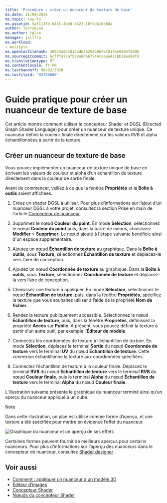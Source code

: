 ```yaml
---
title: 'Procédure : créer un nuanceur de texture de base'
ms.date: 11/04/2016
ms.topic: how-to
ms.assetid: 5af113fb-6415-4be0-8b23-10fddb10e80a
author: TerryGLee
ms.author: tglee
manager: jillfra
ms.workload:
- multiple
ms.openlocfilehash: 30925a9b1814bd636258696fef817be9903f8006
ms.sourcegitcommit: 6cfffa72af599a9d667249caaaa411bb28ea69fd
ms.translationtype: MT
ms.contentlocale: fr-FR
ms.lasthandoff: 09/02/2020
ms.locfileid: "85769086"
---
```

# <a name="how-to-create-a-basic-texture-shader"></a>Guide pratique pour créer un nuanceur de texture de base

Cet article montre comment utiliser le concepteur Shader et DGSL (Directed Graph Shader Language) pour créer un nuanceur de texture unique. Ce nuanceur définit la couleur finale directement sur les valeurs RVB et alpha échantillonnées à partir de la texture.

## <a name="create-a-basic-texture-shader"></a>Créer un nuanceur de texture de base

Vous pouvez implémenter un nuanceur de texture unique de base en écrivant les valeurs de couleur et alpha d’un échantillon de texture directement dans la couleur de sortie finale.

Avant de commencer, veillez à ce que la fenêtre **Propriétés** et la **Boîte à outils** soient affichées.

1. Créez un shader DGSL à utiliser. Pour plus d’informations sur l’ajout d’un nuanceur DGSL à votre projet, consultez la section Prise en main de l’article [Concepteur de nuanceur](../designers/shader-designer.md).

2. Supprimez le nœud **Couleur du point**. En mode **Sélection**, sélectionnez le nœud **Couleur du point** puis, dans la barre de menus, choisissez **Modifier** > **Supprimer**. Le nœud ajouté à l'étape suivante bénéficie ainsi d'un espace supplémentaire.

3. Ajoutez un nœud **Échantillon de texture** au graphique. Dans la **Boîte à outils**, sous **Texture**, sélectionnez **Échantillon de texture** et déplacez-le vers l’aire de conception.

4. Ajoutez un nœud **Coordonnée de texture** au graphique. Dans la **Boîte à outils**, sous **Texture**, sélectionnez **Coordonnée de texture** et déplacez-la vers l’aire de conception.

5. Choisissez une texture à appliquer. En mode **Sélection**, sélectionnez le nœud **Échantillon de texture**, puis, dans la fenêtre **Propriétés**, spécifiez la texture que vous souhaitez utiliser à l’aide de la propriété **Nom de fichier**.

6. Rendez la texture publiquement accessible. Sélectionnez le nœud **Échantillon de texture**, puis, dans la fenêtre **Propriétés**, définissez la propriété **Accès** sur **Public**. À présent, vous pouvez définir la texture à partir d’un autre outil, par exemple l’**Éditeur de modèle**.

7. Connectez les coordonnées de texture à l’échantillon de texture. En mode **Sélection**, déplacez le terminal **Sortie** du nœud **Coordonnée de texture** vers le terminal **UV** du nœud **Échantillon de texture**. Cette connexion échantillonne la texture aux coordonnées spécifiées.

8. Connectez l’échantillon de texture à la couleur finale. Déplacez le terminal **RVB** du nœud **Échantillon de texture** vers le terminal **RVB** du nœud **Couleur finale**, puis le terminal **Alpha** du nœud **Échantillon de texture** vers le terminal **Alpha** du nœud **Couleur finale**.

L’illustration suivante présente le graphique du nuanceur terminé ainsi qu’un aperçu du nuanceur appliqué à un cube.

> [!NOTE]
> Dans cette illustration, un plan est utilisé comme forme d’aperçu, et une texture a été spécifiée pour mettre en évidence l’effet du nuanceur.

![Graphique du nuanceur et un aperçu de ses effets](../designers/media/digit-texture-effect.png)

Certaines formes peuvent fournir de meilleurs aperçus pour certains nuanceurs. Pour plus d’informations sur l’aperçu des nuanceurs dans le concepteur de nuanceur, consultez [Shader designer](../designers/shader-designer.md) .

## <a name="see-also"></a>Voir aussi

- [Comment : appliquer un nuanceur à un modèle 3D](../designers/how-to-apply-a-shader-to-a-3-d-model.md)
- [Éditeur d’images](../designers/image-editor.md)
- [Concepteur Shader](../designers/shader-designer.md)
- [Nœuds du concepteur Shader](../designers/shader-designer-nodes.md)
